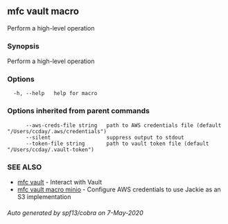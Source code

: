 ## mfc vault macro

Perform a high-level operation

### Synopsis

Perform a high-level operation

### Options

```
  -h, --help   help for macro
```

### Options inherited from parent commands

```
      --aws-creds-file string   path to AWS credentials file (default "/Users/ccday/.aws/credentials")
      --silent                  suppress output to stdout
      --token-file string       path to vault token file (default "/Users/ccday/.vault-token")
```

### SEE ALSO

* [mfc vault](mfc_vault.md)	 - Interact with Vault
* [mfc vault macro minio](mfc_vault_macro_minio.md)	 - Configure AWS credentials to use Jackie as an S3 implementation

###### Auto generated by spf13/cobra on 7-May-2020
